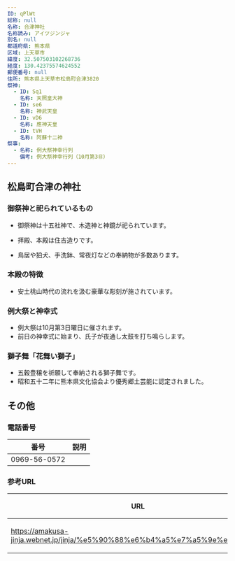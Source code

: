 ```yaml
---
ID: qPlWt
総称: null
名称: 合津神社
名称読み: アイツジンジャ
別名: null
都道府県: 熊本県
区域: 上天草市
緯度: 32.507503102268736
経度: 130.42375574624552
郵便番号: null
住所: 熊本県上天草市松島町合津3820
祭神:
  - ID: Sq1
    名称: 天照皇大神
  - ID: se6
    名称: 神武天皇
  - ID: vD6
    名称: 應神天皇
  - ID: tVH
    名称: 阿蘇十二神
祭事:
  - 名称: 例大祭神幸行列
    備考: 例大祭神幸行列（10月第3㊐）
---
```


## 松島町合津の神社

### 御祭神と祀られているもの

- 御祭神は十五社神で、木造神と神鏡が祀られています。

- 拝殿、本殿は住吉造りです。
- 鳥居や狛犬、手洗鉢、常夜灯などの奉納物が多数あります。

### 本殿の特徴

- 安土桃山時代の流れを汲む豪華な彫刻が施されています。

### 例大祭と神幸式

- 例大祭は10月第3日曜日に催されます。
- 前日の神幸式に始まり、氏子が夜通し太鼓を打ち鳴らします。

### 獅子舞「花舞い獅子」

- 五穀豊穣を祈願して奉納される獅子舞です。
- 昭和五十二年に熊本県文化協会より優秀郷土芸能に認定されました。

## その他

### 電話番号

| 番号         | 説明 |
| ------------ | ---- |
| 0969-56-0572 |      |

### 参考URL

| URL                                                                         | 説明   |
| --------------------------------------------------------------------------- | ------ |
| https://amakusa-jinja.webnet.jp/jinja/%e5%90%88%e6%b4%a5%e7%a5%9e%e7%a4%be/ | 神社庁 |
